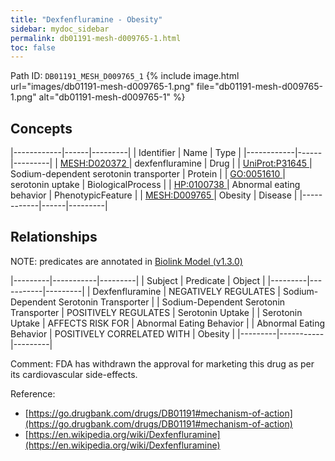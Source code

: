 ```yaml
---
title: "Dexfenfluramine - Obesity"
sidebar: mydoc_sidebar
permalink: db01191-mesh-d009765-1.html
toc: false 
---
```



Path ID: `DB01191_MESH_D009765_1`
{% include image.html url="images/db01191-mesh-d009765-1.png" file="db01191-mesh-d009765-1.png" alt="db01191-mesh-d009765-1" %}

## Concepts

|------------|------|---------|
| Identifier | Name | Type    |
|------------|------|---------|
| <a href="https://identifiers.org/MESH:D020372">MESH:D020372 </a> | dexfenfluramine | Drug |
| <a href="https://identifiers.org/UniProt:P31645">UniProt:P31645 </a> | Sodium-dependent serotonin transporter | Protein |
| <a href="https://identifiers.org/GO:0051610">GO:0051610 </a> | serotonin uptake | BiologicalProcess |
| <a href="https://identifiers.org/HP:0100738">HP:0100738 </a> | Abnormal eating behavior | PhenotypicFeature |
| <a href="https://identifiers.org/MESH:D009765">MESH:D009765 </a> | Obesity | Disease |
|------------|------|---------|

## Relationships


NOTE: predicates are annotated in <a href="https://github.com/biolink/biolink-model/releases/tag/v1.3.0">Biolink Model (v1.3.0)</a>

|---------|-----------|---------|
| Subject | Predicate | Object  |
|---------|-----------|---------|
| Dexfenfluramine | NEGATIVELY REGULATES | Sodium-Dependent Serotonin Transporter |
| Sodium-Dependent Serotonin Transporter | POSITIVELY REGULATES | Serotonin Uptake |
| Serotonin Uptake | AFFECTS RISK FOR | Abnormal Eating Behavior |
| Abnormal Eating Behavior | POSITIVELY CORRELATED WITH | Obesity |
|---------|-----------|---------|

Comment: FDA has withdrawn the approval for marketing this drug as per its cardiovascular side-effects.

Reference: 
  - [https://go.drugbank.com/drugs/DB01191#mechanism-of-action](https://go.drugbank.com/drugs/DB01191#mechanism-of-action)
  - [https://en.wikipedia.org/wiki/Dexfenfluramine](https://en.wikipedia.org/wiki/Dexfenfluramine)

